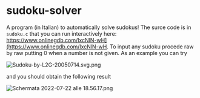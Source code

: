 # sudoku-solver

A program (in Italian) to automatically solve sudokus! The surce code is in `sudoku.c` that you can run interactively here: https://www.onlinegdb.com/IxcNlN-wH](https://www.onlinegdb.com/IxcNlN-wH. To input any sudoku procede raw by raw putting 0 when a number is not given. As an example you can try

![Sudoku-by-L2G-20050714.svg.png](https://s3-us-west-2.amazonaws.com/secure.notion-static.com/2d2873f1-0563-4f12-98fc-7f1b102ad176/Sudoku-by-L2G-20050714.svg.png)

and you should obtain the following result

![Schermata 2022-07-22 alle 18.56.17.png](https://s3-us-west-2.amazonaws.com/secure.notion-static.com/ea4843d3-a1fd-455c-b597-0ce0bb592b01/Schermata_2022-07-22_alle_18.56.17.png)
